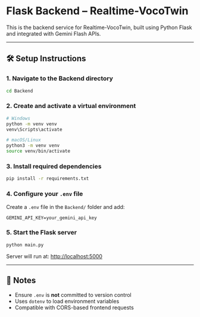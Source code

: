 # Flask Backend – Realtime-VocoTwin

This is the backend service for Realtime-VocoTwin, built using Python Flask and integrated with Gemini Flash APIs.

---

## 🛠️ Setup Instructions

### 1. Navigate to the Backend directory

```bash
cd Backend
```

### 2. Create and activate a virtual environment

```bash
# Windows
python -m venv venv
venv\Scripts\activate

# macOS/Linux
python3 -m venv venv
source venv/bin/activate
```

### 3. Install required dependencies

```bash
pip install -r requirements.txt
```

### 4. Configure your `.env` file

Create a `.env` file in the `Backend/` folder and add:

```env
GEMINI_API_KEY=your_gemini_api_key
```

### 5. Start the Flask server

```bash
python main.py
```

Server will run at: [http://localhost:5000](http://localhost:5000)

---

## 🔑 Notes

- Ensure `.env` is **not** committed to version control
- Uses `dotenv` to load environment variables
- Compatible with CORS-based frontend requests
